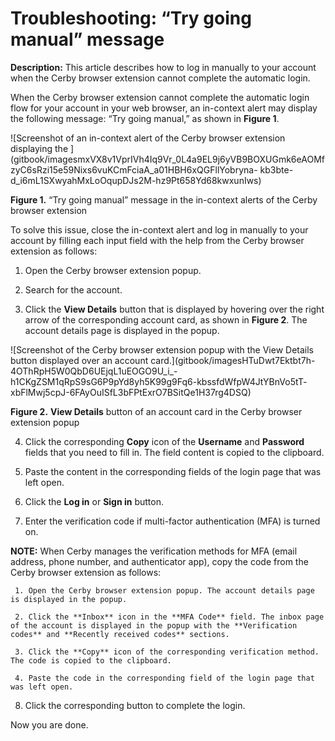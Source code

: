 # Troubleshooting: “Try going manual” message

**Description:** This article describes how to log in manually to your account when the Cerby browser extension cannot complete the automatic login.

When the Cerby browser extension cannot complete the automatic login flow for
your account in your web browser, an in-context alert may display the
following message: “Try going manual,” as shown in **Figure 1**.

![Screenshot of an in-context alert of the Cerby browser extension displaying
the
](gitbook/imagesmxVX8v1VprIVh4Iq9Vr_0L4a9EL9j6yVB9BOXUGmk6eAOMfzyC6sRzi15e59Nixs6vuKCmFciaA_a01HBH6xQGFllYobryna-
kb3bte-d_i6mL1SXwyahMxLoOqupDJs2M-hz9Pt658Yd68kwxunIws)

**Figure 1.** “Try going manual” message in the in-context alerts of the Cerby
browser extension

To solve this issue, close the in-context alert and log in manually to your
account by filling each input field with the help from the Cerby browser
extension as follows:

  1. Open the Cerby browser extension popup. 

  2. Search for the account.

  3. Click the **View Details** button that is displayed by hovering over the right arrow of the corresponding account card, as shown in **Figure 2**. The account details page is displayed in the popup.

![Screenshot of the Cerby browser extension popup with the View Details button
displayed over an account
card.](gitbook/imagesHTuDwt7Ektbt7h-4OThRpH5W0QbD6UEjqL1uEOGO9U_i_-h1CKgZSM1qRpS9sG6P9pYd8yh5K99g9Fq6-kbssfdWfpW4JtYBnVo5tT-
xbFlMwj5cpJ-6FAyOuISfL3bFPtExrO7BSitQe1H37rg4DSQ)

**Figure 2.** **View Details** button of an account card in the Cerby browser
extension popup

  4. Click the corresponding **Copy** icon of the **Username** and **Password** fields that you need to fill in. The field content is copied to the clipboard.

  5. Paste the content in the corresponding fields of the login page that was left open.

  6. Click the **Log in** or **Sign in** button.

  7. Enter the verification code if multi-factor authentication (MFA) is turned on. 

**NOTE:** When Cerby manages the verification methods for MFA (email address,
phone number, and authenticator app), copy the code from the Cerby browser
extension as follows:

     1. Open the Cerby browser extension popup. The account details page is displayed in the popup.

     2. Click the **Inbox** icon in the **MFA Code** field. The inbox page of the account is displayed in the popup with the **Verification codes** and **Recently received codes** sections.

     3. Click the **Copy** icon of the corresponding verification method. The code is copied to the clipboard.

     4. Paste the code in the corresponding field of the login page that was left open.

  8. Click the corresponding button to complete the login.

Now you are done.

